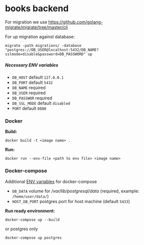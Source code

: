 # books backend

For migration we use https://github.com/golang-migrate/migrate/tree/master/cli

For up migration against database:
```
migrate -path migrations/ -database "postgres://DB_USER@localhost:5432/DB_NAME?sslmode=disable&password=DB_PASSWORD" up
```

##### Necessary ENV variables

* `DB_HOST` default `127.0.0.1`
* `DB_PORT` default  `5432`
* `DB_NAME` required
* `DB_USER` required
* `DB_PASSWOR` required
* `DB_SSL_MODE` default `disabled`
* `PORT` default `8080`


### Docker

**Build:**
``` shell
docker build -t <image name> .
```
**Run:**
``` shell
docker run --env-file <path to env file> <image name>
```

### Docker-compose
Additional [ENV variables](#necessary-env-variables) for docker-compose

* `DB_DATA` volume for _/var/lib/postgresql/data_ (required, example: `/home/user/data/`)
* `HOST_DB_PORT` postgres port for host machine (default `5433`)



**Run ready environment:**
```shell
docker-compose up --build
```
or postgres only
```shell
docker-compose up postgres
```
